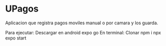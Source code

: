 # UPagos
Aplicacion que registra pagos moviles manual o por camara y los guarda.


Para ejecutar:
Descargar en android expo go
En terminal:
Clonar
npm i
npx expo start

